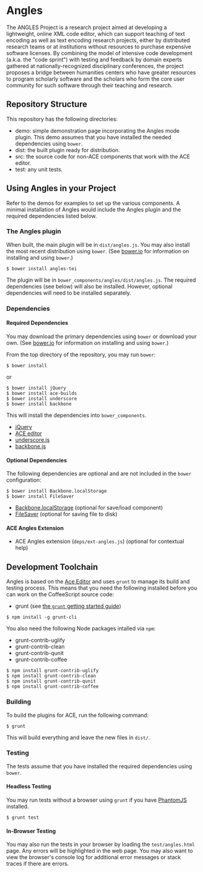 # Angles

The ANGLES Project is a research project aimed at developing a 
lightweight, online XML code editor, which can support teaching of 
text encoding as well as text encoding research projects, either by 
distributed research teams or at institutions without resources to 
purchase expensive software licenses. By combining the model of 
intensive code development (a.k.a. the "code sprint") with testing 
and feedback by domain experts gathered at nationally-recognized 
disciplinary conferences, the project proposes a bridge between 
humanities centers who have greater resources to program scholarly 
software and the scholars who form the core user community for such 
software through their teaching and research.

## Repository Structure

This repository has the following directories:

* demo: simple demonstration page incorporating the Angles mode plugin. This demo assumes that you have installed the needed dependencies using `bower`.
* dist: the built plugin ready for distribution.
* src: the source code for non-ACE components that work with the ACE editor.
* test: any unit tests.

## Using Angles in your Project

Refer to the demos for examples to set up the various components. A minimal installation of Angles would include the Angles plugin and the required dependencies listed below.

### The Angles plugin

When built, the main plugin will be in `dist/angles.js`. You may also install the most recent distribution using `bower`. (See [bower.io](http://bower.io/#installing-bower) for information on installing and using `bower`.)

```
$ bower install angles-tei
```

The plugin will be in `bower_components/angles/dist/angles.js`. The required dependencies (see below) will also be installed. However, optional dependencies will need to be installed separately.

### Dependencies 

#### Required Dependencies

You may download the primary dependencies using `bower` or download your own. (See [bower.io](http://bower.io/#installing-bower) for information on installing and using `bower`.)

From the top directory of the repository, you may run `bower`:

```
$ bower install
```

or

```
$ bower install jQuery
$ bower install ace-builds
$ bower install underscore
$ bower install backbone
```

This will install the dependencies into `bower_components`.

* [jQuery](https://jquery.com/)
* [ACE editor](http://ace.c9.io/)
* [underscore.js](http://underscorejs.org/)
* [backbone.js](http://backbonejs.org/)

#### Optional Dependencies

The following dependencies are optional and are not included in the `bower` configuration:

```
$ bower install Backbone.localStorage
$ bower install FileSaver
```

* [Backbone.localStorage](https://github.com/jeromegn/Backbone.localStorage) (optional for save/load component)
* [FileSaver](https://github.com/eligrey/FileSaver.js) (optional for saving file to disk)

#### ACE Angles Extension

* ACE Angles extension (`deps/ext-angles.js`) (optional for contextual help)

## Development Toolchain

Angles is based on the [Ace Editor](http://ace.ajax.org/) and uses `grunt`
to manage its build and testing process. This means that
you need the following installed before you can work on the CoffeeScript
source code:

* grunt (see [the `grunt` getting started guide](http://gruntjs.com/getting-started))

```
$ npm install -g grunt-cli
```

You also need the following Node packages intalled via `npm`:

* grunt-contrib-uglify
* grunt-contrib-clean
* grunt-contrib-qunit
* grunt-contrib-coffee

```
$ npm install grunt-contrib-uglify
$ npm install grunt-contrib-clean
$ npm install grunt-contrib-qunit
$ npm install grunt-contrib-coffee
```

### Building

To build the plugins for ACE, run the following command:

```
$ grunt
```

This will build everything and leave the new files in `dist/`.

### Testing

The tests assume that you have installed the required dependencies using `bower`.

#### Headless Testing

You may run tests without a browser using `grunt` if you have [PhantomJS](http://phantomjs.org/) installed.

```
$ grunt test
```

#### In-Browser Testing

You may also run the tests in your browser by loading the `test/angles.html` page. Any errors will be highlighted in the web page. You may also want to view the browser's console log for additional error messages or stack traces if there are errors.